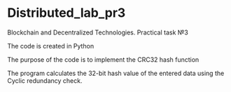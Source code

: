# Distributed_lab_pr3
Blockchain and Decentralized Technologies. Practical task №3

The code is created in Python

The purpose of the code is to implement the CRC32 hash function

The program calculates the 32-bit hash value of the entered data using the Cyclic redundancy check.
